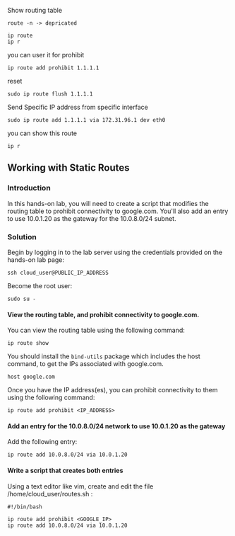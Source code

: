 
Show routing table
```
route -n -> depricated
```
```
ip route
ip r
```
you can user it for prohibit 
```
ip route add prohibit 1.1.1.1
```
reset
```
sudo ip route flush 1.1.1.1
```
Send Specific IP address from specific interface
```
sudo ip route add 1.1.1.1 via 172.31.96.1 dev eth0
```
you can show this route 
```
ip r
```

## Working with Static Routes
### Introduction
In this hands-on lab, you will need to create a script that modifies the routing table to prohibit connectivity to google.com. You'll also add an entry to use 10.0.1.20 as the gateway for the 10.0.8.0/24 subnet.

### Solution
Begin by logging in to the lab server using the credentials provided on the hands-on lab page:
```
ssh cloud_user@PUBLIC_IP_ADDRESS
 ```
Become the root user:
```
sudo su -
```
#### View the routing table, and prohibit connectivity to google.com.
You can view the routing table using the following command:
```
ip route show
```
You should install the `bind-utils` package which includes the host command, to get the IPs associated with google.com.
```
host google.com
```
Once you have the IP address(es), you can prohibit connectivity to them using the following command:
```
ip route add prohibit <IP_ADDRESS>
```
#### Add an entry for the 10.0.8.0/24 network to use 10.0.1.20 as the gateway
Add the following entry:
```
ip route add 10.0.8.0/24 via 10.0.1.20
```
#### Write a script that creates both entries
Using a text editor like vim, create and edit the file /home/cloud_user/routes.sh :
```
#!/bin/bash
   
ip route add prohibit <GOOGLE_IP>
ip route add 10.0.8.0/24 via 10.0.1.20
```
